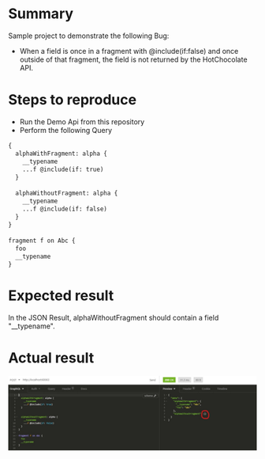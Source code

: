 # Summary

Sample project to demonstrate the following Bug:

- When a field is once in a fragment with @include(if:false) and once outside of that fragment, the field is not returned by the HotChocolate API.

# Steps to reproduce

- Run the Demo Api from this repository
- Perform the following Query

```
{
  alphaWithFragment: alpha {
    __typename
    ...f @include(if: true)
  }

  alphaWithoutFragment: alpha {
    __typename
    ...f @include(if: false)
  }
}

fragment f on Abc {
  foo
  __typename
}
```

# Expected result

In the JSON Result, alphaWithoutFragment should contain a field "\_\_typename".

# Actual result

![it doesn't](/images/actual-result.jpg)
